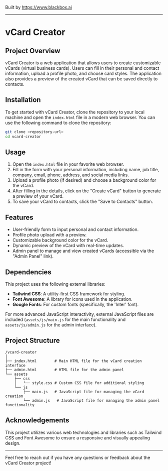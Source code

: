 
Built by https://www.blackbox.ai

---

# vCard Creator

## Project Overview
vCard Creator is a web application that allows users to create customizable vCards (virtual business cards). Users can fill in their personal and contact information, upload a profile photo, and choose card styles. The application also provides a preview of the created vCard that can be saved directly to contacts.

## Installation
To get started with vCard Creator, clone the repository to your local machine and open the `index.html` file in a modern web browser. You can use the following command to clone the repository:

```bash
git clone <repository-url>
cd vcard-creator
```

## Usage
1. Open the `index.html` file in your favorite web browser.
2. Fill in the form with your personal information, including name, job title, company, email, phone, address, and social media links.
3. Upload a profile photo (if desired) and choose a background color for the vCard.
4. After filling in the details, click on the "Create vCard" button to generate a preview of your vCard.
5. To save your vCard to contacts, click the "Save to Contacts" button.

## Features
- User-friendly form to input personal and contact information.
- Profile photo upload with a preview.
- Customizable background color for the vCard.
- Dynamic preview of the vCard with real-time updates.
- Admin panel to manage and view created vCards (accessible via the "Admin Panel" link).

## Dependencies
This project uses the following external libraries:
- **Tailwind CSS**: A utility-first CSS framework for styling.
- **Font Awesome**: A library for icons used in the application.
- **Google Fonts**: For custom fonts (specifically, the 'Inter' font).

For more advanced JavaScript interactivity, external JavaScript files are included (`assets/js/main.js` for the main functionality and `assets/js/admin.js` for the admin interface).

## Project Structure
```
/vcard-creator
│
├── index.html        # Main HTML file for the vCard creation interface
├── admin.html        # HTML file for the admin panel
└── assets
    ├── css
    │   └── style.css # Custom CSS file for additional styling
    └── js
        ├── main.js   # JavaScript file for managing the vCard creation
        └── admin.js   # JavaScript file for managing the admin panel functionality
```

## Acknowledgements
This project utilizes various web technologies and libraries such as Tailwind CSS and Font Awesome to ensure a responsive and visually appealing design.

---

Feel free to reach out if you have any questions or feedback about the vCard Creator project!